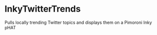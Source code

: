 # InkyTwitterTrends
Pulls locally trending Twitter topics and displays them on a Pimoroni Inky pHAT
